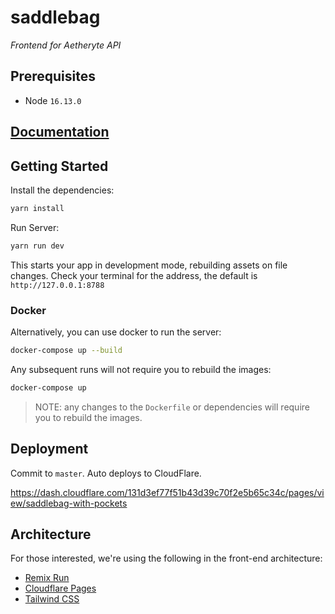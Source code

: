 # saddlebag

_Frontend for Aetheryte API_

## Prerequisites

- Node `16.13.0`

## [Documentation](docs/INDEX.md)

## Getting Started

Install the dependencies:

```bash
yarn install
```

Run Server:

```bash
yarn run dev
```

This starts your app in development mode, rebuilding assets on file changes.
Check your terminal for the address, the default is `http://127.0.0.1:8788`

### Docker

Alternatively, you can use docker to run the server:

```bash
docker-compose up --build
```

Any subsequent runs will not require you to rebuild the images:

```bash
docker-compose up
```

> NOTE: any changes to the `Dockerfile` or dependencies will require you to rebuild the images.

## Deployment

Commit to `master`. Auto deploys to CloudFlare.

https://dash.cloudflare.com/131d3ef77f51b43d39c70f2e5b65c34c/pages/view/saddlebag-with-pockets

## Architecture

For those interested, we're using the following in the front-end architecture:

* [Remix Run](https://remix.run/)
* [Cloudflare Pages](https://pages.cloudflare.com/)
* [Tailwind CSS](https://tailwindcss.com/)
